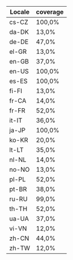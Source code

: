 ﻿| Locale | coverage |
| ------ | -------- |
| cs-CZ | 100,0% |
| da-DK | 13,0% |
| de-DE | 47,0% |
| el-GR | 13,0% |
| en-GB | 37,0% |
| en-US | 100,0% |
| es-ES | 100,0% |
| fi-FI | 13,0% |
| fr-CA | 14,0% |
| fr-FR | 52,0% |
| it-IT | 36,0% |
| ja-JP | 100,0% |
| ko-KR | 20,0% |
| lt-LT | 35,0% |
| nl-NL | 14,0% |
| no-NO | 13,0% |
| pl-PL | 52,0% |
| pt-BR | 38,0% |
| ru-RU | 99,0% |
| th-TH | 52,0% |
| ua-UA | 37,0% |
| vi-VN | 12,0% |
| zh-CN | 44,0% |
| zh-TW | 12,0% |
